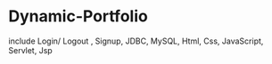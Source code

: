 # Dynamic-Portfolio
include Login/ Logout , Signup, JDBC, MySQL, Html, Css, JavaScript, Servlet, Jsp
